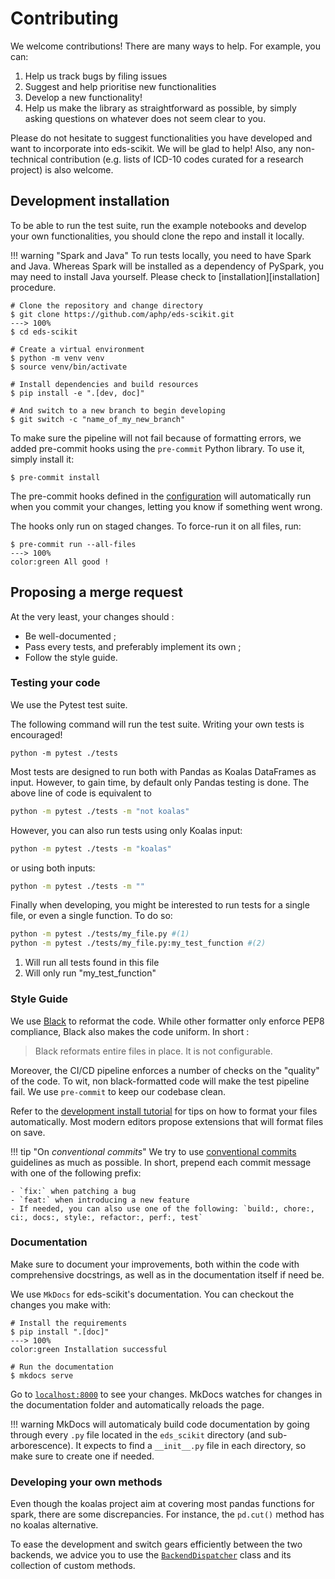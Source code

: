 # Contributing

We welcome contributions! There are many ways to help. For example, you can:

1. Help us track bugs by filing issues
2. Suggest and help prioritise new functionalities
3. Develop a new functionality!
4. Help us make the library as straightforward as possible, by simply asking questions on whatever does not seem clear to you.

Please do not hesitate to suggest functionalities you have developed and want to incorporate into eds-scikit. We will be glad to help!
Also, any non-technical contribution (e.g. lists of ICD-10 codes curated for a research project) is also welcome.

## Development installation

To be able to run the test suite, run the example notebooks and develop your own functionalities, you should clone the repo and install it locally.

!!! warning "Spark and Java"
    To run tests locally, you need to have Spark and Java. Whereas Spark will be installed as a dependency of PySpark, you may need to install Java yourself. Please check to [installation][installation] procedure.

<div class="termy">

```console
# Clone the repository and change directory
$ git clone https://github.com/aphp/eds-scikit.git
---> 100%
$ cd eds-scikit

# Create a virtual environment
$ python -m venv venv
$ source venv/bin/activate

# Install dependencies and build resources
$ pip install -e ".[dev, doc]"

# And switch to a new branch to begin developing
$ git switch -c "name_of_my_new_branch"
```

</div>

To make sure the pipeline will not fail because of formatting errors, we added pre-commit hooks using the `pre-commit` Python library. To use it, simply install it:

<div class="termy">

```console
$ pre-commit install
```

</div>

The pre-commit hooks defined in the [configuration](https://github.com/aphp/eds-scikit/blob/master/.pre-commit-config.yaml) will automatically run when you commit your changes, letting you know if something went wrong.

The hooks only run on staged changes. To force-run it on all files, run:

<div class="termy">

```console
$ pre-commit run --all-files
---> 100%
color:green All good !
```

</div>

## Proposing a merge request

At the very least, your changes should :

- Be well-documented ;
- Pass every tests, and preferably implement its own ;
- Follow the style guide.

### Testing your code

We use the Pytest test suite.

The following command will run the test suite. Writing your own tests is encouraged!

```shell
python -m pytest ./tests
```

Most tests are designed to run both with Pandas as Koalas DataFrames as input. However, to gain time, by default only Pandas testing is done. The above line of code is equivalent to

```bash
python -m pytest ./tests -m "not koalas"
```

However, you can also run tests using only Koalas input:

```bash
python -m pytest ./tests -m "koalas"
```

or using both inputs:

```bash
python -m pytest ./tests -m ""
```

Finally when developing, you might be interested to run tests for a single file, or even a single function. To do so:

```bash
python -m pytest ./tests/my_file.py #(1)
python -m pytest ./tests/my_file.py:my_test_function #(2)
```
1. Will run all tests found in this file
2. Will only run "my_test_function"

### Style Guide

We use [Black](https://github.com/psf/black) to reformat the code. While other formatter only enforce PEP8 compliance, Black also makes the code uniform. In short :

> Black reformats entire files in place. It is not configurable.

Moreover, the CI/CD pipeline enforces a number of checks on the "quality" of the code. To wit, non black-formatted code will make the test pipeline fail. We use `pre-commit` to keep our codebase clean.

Refer to the [development install tutorial](#development-installation) for tips on how to format your files automatically.
Most modern editors propose extensions that will format files on save.

!!! tip "On *conventional commits*"
    We try to use [conventional commits](https://www.conventionalcommits.org/en/v1.0.0/#summary) guidelines as much as possible. In short, prepend each commit message with one of the following prefix:

    - `fix:` when patching a bug
    - `feat:` when introducing a new feature
    - If needed, you can also use one of the following: `build:, chore:, ci:, docs:, style:, refactor:, perf:, test`

### Documentation

Make sure to document your improvements, both within the code with comprehensive docstrings,
as well as in the documentation itself if need be.

We use `MkDocs` for eds-scikit's documentation. You can checkout the changes you make with:

<div class="termy">

```console
# Install the requirements
$ pip install ".[doc]"
---> 100%
color:green Installation successful

# Run the documentation
$ mkdocs serve
```

</div>

Go to [`localhost:8000`](http://localhost:8000) to see your changes. MkDocs watches for changes in the documentation folder
and automatically reloads the page.

!!! warning
    MkDocs will automaticaly build code documentation by going through every `.py` file located in the `eds_scikit` directory (and sub-arborescence). It expects to find a `__init__.py` file in each directory, so make sure to create one if needed.


### Developing your own methods

Even though the koalas project aim at covering most pandas functions for spark, there are some discrepancies. For instance, the `pd.cut()` method has no koalas alternative.

To ease the development and switch gears efficiently between the two backends, we advice you to use the [`BackendDispatcher`](../reference/utils/framework) class and its collection of custom methods.
